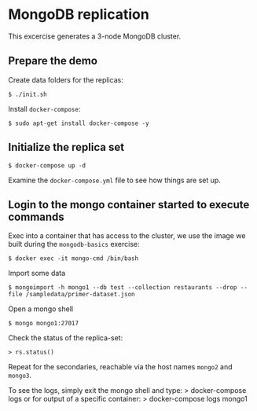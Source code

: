 # MongoDB replication

This excercise generates a 3-node MongoDB cluster.

## Prepare the demo

Create data folders for the replicas:

    $ ./init.sh

Install `docker-compose`:

    $ sudo apt-get install docker-compose -y

## Initialize the replica set

    $ docker-compose up -d

Examine the `docker-compose.yml` file to see how things are set up.

## Login to the mongo container started to execute commands

Exec into a container that has access to the cluster, we use the image we built during the `mongodb-basics` exercise:

    $ docker exec -it mongo-cmd /bin/bash

Import some data

    $ mongoimport -h mongo1 --db test --collection restaurants --drop --file /sampledata/primer-dataset.json

Open a mongo shell
    
    $ mongo mongo1:27017

Check the status of the replica-set:

    > rs.status()

Repeat for the secondaries, reachable via the host names `mongo2` and `mongo3`.

To see the logs, simply exit the mongo shell and type:
    > docker-compose logs
or for output of a specific container:
    > docker-compose logs mongo1
